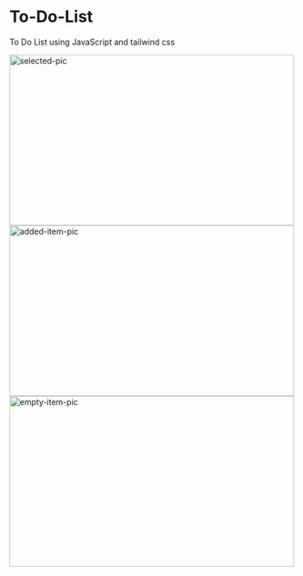 # To-Do-List
To Do List using JavaScript and tailwind css

<img src="https://github.com/oguzhansandi/To-Do-List/assets/68343552/0d0f7e33-dc0e-4e87-85d4-8c85bfcec788" alt="selected-pic" width="500" height="300">
<img src="https://github.com/oguzhansandi/To-Do-List/assets/68343552/b6946095-2e3a-48f2-ad4a-059f23ee5350" alt="added-item-pic" width="500" height="300">
<img src="https://github.com/oguzhansandi/To-Do-List/assets/68343552/34ea2b49-73ff-44b6-8494-f76d43c76d4f" alt="empty-item-pic" width="500" height="300">


